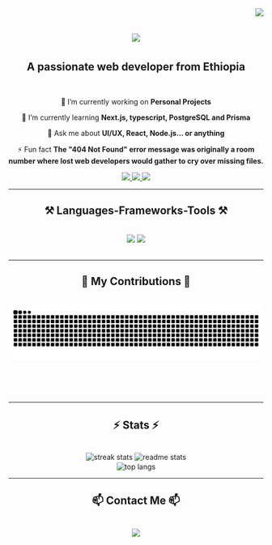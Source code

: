 <!--
## Hi there 👋

**Hawa701/Hawa701** is a ✨ _special_ ✨ repository because its `README.md` (this file) appears on your GitHub profile.

Here are some ideas to get you started:

- 🔭 I’m currently working on ...
- 🌱 I’m currently learning ...
- 👯 I’m looking to collaborate on ...
- 🤔 I’m looking for help with ...
- 💬 Ask me about ...
- 📫 How to reach me: ...
- 😄 Pronouns: ...
- ⚡ Fun fact: ...
-->

<img align="right" src="https://visitor-badge.laobi.icu/badge?page_id=Hawa701.Hawa701" />

<h1 align="center">
    <img src="https://readme-typing-svg.herokuapp.com/?font=Righteous&size=45&center=true&vCenter=true&width=500&height=70&duration=4000&lines=Hi+There!+👋;+I'm+Hawariaw+Paulos!;" />
</h1>

<h2 align="center">A passionate web developer from Ethiopia</h2>

<br/>

<div align="center">
 
 🔭 I’m currently working on **Personal Projects**
 
 🌱 I’m currently learning **Next.js, typescript, PostgreSQL and Prisma**

💬 Ask me about **UI/UX, React, Node.js... or anything**

⚡ Fun fact **The "404 Not Found" error message was originally a room number where lost web developers would gather to cry over missing files.**

 </div>
 
<div align="center"> 
  <a href="mailto:pauloshawariaw@gmail.com">
    <img src="https://img.shields.io/badge/Gmail-333333?style=for-the-badge&logo=gmail&logoColor=red" />
  </a>
  <a href="https://github.com/Hawa701" target="_blank">
     <img src="https://img.shields.io/badge/GitHub-FF5722?style=for-the-badge&logo=github&logoColor=white" target="_blank" /> <!-- sqlite, safari, google-chrome are other good icon options -->
  </a>
  <a href="#" target="_blank">
    <img src="https://img.shields.io/badge/Portfolio-0077B5?style=for-the-badge&logo=todoist&logoColor=white" target="_blank" />
  </a>
</div>

 <hr/>
 
<h2 align="center">⚒️ Languages-Frameworks-Tools ⚒️</h2>
<br/>
<div align="center">
    <img src="https://skillicons.dev/icons?i=html,css,javascript,ts,react,nextjs,cs,dotnet,bootstrap,mui,tailwind,figma" />
    <img src="https://skillicons.dev/icons?i=nodejs,express,php,mysql,postgres,sequelize,prisma,postman,vscode,visualstudio" /><br>
</div>

<br/>
<hr/>

<div align="center">
  <h2>🐍 My Contributions 🐍</h2>
  <br>
  <img alt="snake eating my contributions" src="https://github.com/Hawa701/Hawa701/blob/output/github-contribution-grid-snake-dark.svg" />
  
  <br/><br/><br/>
</div>

<hr/>

<h2 align="center">⚡ Stats ⚡</h2>
<br>
<div align=center>
  <img width=390 src="https://github-readme-streak-stats-salesp07.vercel.app/?user=Hawa701&count_private=true&theme=react&border_radius=10" alt="streak stats"/>
  <img width=368 src="https://github-readme-stats-salesp07.vercel.app/api?username=Hawa701&count_private=true&show_icons=true&theme=react&rank_icon=github&border_radius=10" alt="readme stats" />
  <br/>
  <img width=350 align="center" src="https://github-readme-stats-salesp07.vercel.app/api/top-langs/?username=Hawa701&hide=HTML&langs_count=8&layout=compact&theme=react&border_radius=10&size_weight=0.5&count_weight=0.5&exclude_repo=github-readme-stats" alt="top langs" />
</div>

<hr/>
 
<h2 align="center">📫 Contact Me 📫</h2>
<br/>
<div align="center">
    <img src="https://skillicons.dev/icons?i=gmail,linkedin,instagram" />
</div>

<br/>
